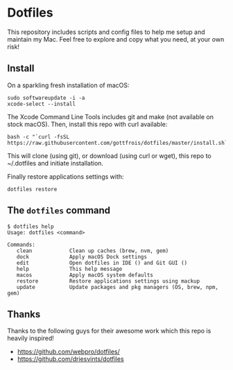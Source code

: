 # Dotfiles

This repository includes scripts and config files to help me setup and maintain
my Mac.
Feel free to explore and copy what you need, at your own risk!

## Install

On a sparkling fresh installation of macOS:

```
sudo softwareupdate -i -a
xcode-select --install
```

The Xcode Command Line Tools includes git and make (not available on stock macOS).
Then, install this repo with curl available:

```
bash -c "`curl -fsSL https://raw.githubusercontent.com/gottfrois/dotfiles/master/install.sh`"
```

This will clone (using git), or download (using curl or wget), this repo to ~/.dotfiles
and initiate installation.

Finally restore applications settings with:

```
dotfiles restore
```

## The `dotfiles` command

```
$ dotfiles help
Usage: dotfiles <command>

Commands:
   clean            Clean up caches (brew, nvm, gem)
   dock             Apply macOS Dock settings
   edit             Open dotfiles in IDE () and Git GUI ()
   help             This help message
   macos            Apply macOS system defaults
   restore          Restore applications settings using mackup
   update           Update packages and pkg managers (OS, brew, npm, gem)
```

## Thanks

Thanks to the following guys for their awesome work which this repo is heavily
inspired!

- https://github.com/webpro/dotfiles/
- https://github.com/driesvints/dotfiles
